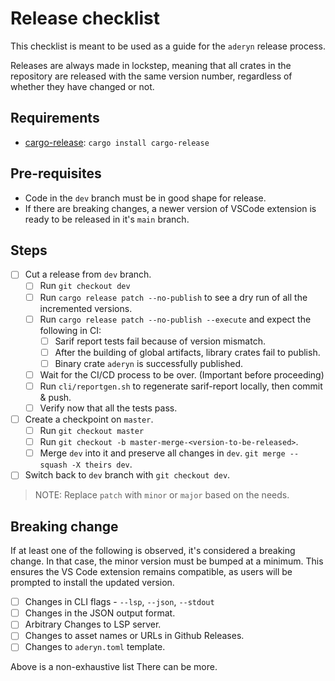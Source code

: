 # Release checklist

This checklist is meant to be used as a guide for the `aderyn` release process.

Releases are always made in lockstep, meaning that all crates in the repository
are released with the same version number, regardless of whether they have
changed or not.

## Requirements

- [cargo-release](https://github.com/crate-ci/cargo-release): `cargo install cargo-release`

## Pre-requisites

- Code in the `dev` branch must be in good shape for release.
- If there are breaking changes, a newer version of VSCode extension is ready to be released in it's `main` branch.

## Steps

- [ ] Cut a release from `dev` branch.
    - [ ] Run `git checkout dev`
    - [ ] Run `cargo release patch --no-publish` to see a dry run of all the incremented versions.
    - [ ] Run `cargo release patch --no-publish --execute` and expect the following in CI:
        - [ ] Sarif report tests fail because of version mismatch.
        - [ ] After the building of global artifacts, library crates fail to publish.
        - [ ] Binary crate `aderyn` is successfully published.
    - [ ] Wait for the CI/CD process to be over. (Important before proceeding)
    - [ ] Run `cli/reportgen.sh` to regenerate sarif-report locally, then commit & push.
    - [ ] Verify now that all the tests pass.
- [ ] Create a checkpoint on `master`.
    - [ ] Run `git checkout master`
    - [ ] Run `git checkout -b master-merge-<version-to-be-released>`.
    - [ ] Merge `dev` into it and preserve all changes in `dev`. `git merge --squash -X theirs dev`.
- [ ] Switch back to `dev` branch with `git checkout dev`.

> NOTE: Replace `patch` with `minor` or `major` based on the needs.

## Breaking change

If at least one of the following is observed, it's considered a breaking change. In that case, the minor version must be bumped at a minimum. This ensures the VS Code extension remains compatible, as users will be prompted to install the updated version.

- [ ] Changes in CLI flags - `--lsp`, `--json`, `--stdout`
- [ ] Changes in the JSON output format.
- [ ] Arbitrary Changes to LSP server.
- [ ] Changes to asset names or URLs in Github Releases.
- [ ] Changes to `aderyn.toml` template.

Above is a non-exhaustive list There can be more.
